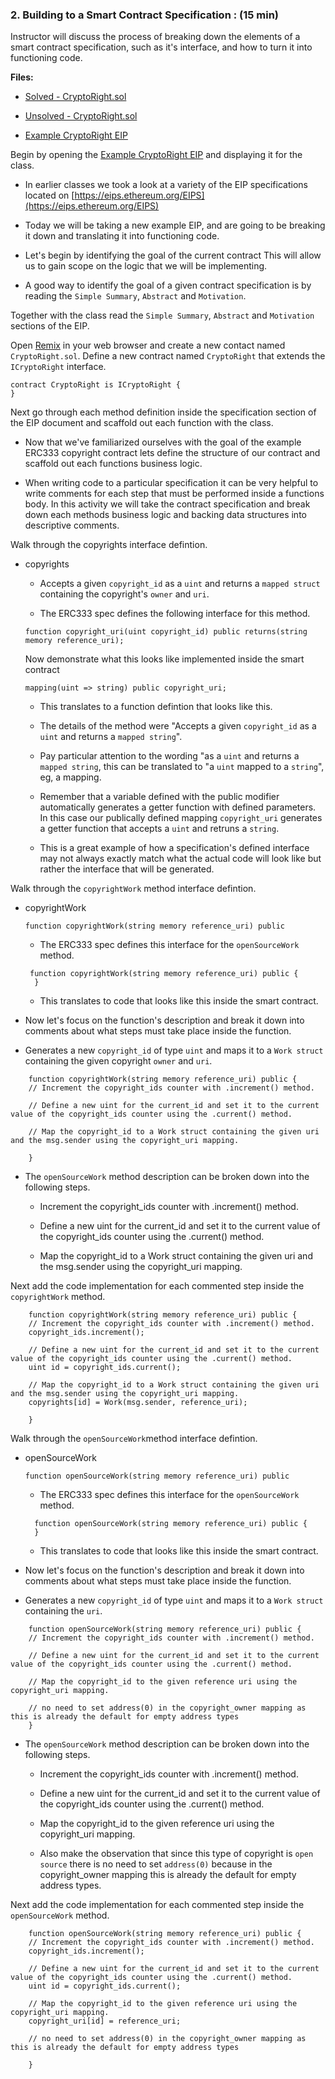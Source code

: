 ### 2. Building to a Smart Contract Specification : (15 min)

Instructor will discuss the process of breaking down the elements of a smart contract specification, such as it's interface, and how to turn it into functioning code.

**Files:**

* [Solved - CryptoRight.sol](Activities/LP-02-Ins_Building_to_a_Smart_Contract_Specification/Solved/CryptoRight.sol)

* [Unsolved - CryptoRight.sol](Activities/LP-02-Ins_Building_to_a_Smart_Contract_Specification/Unsolved/CryptoRightSpec.sol)

* [Example CryptoRight EIP](Activities/LP-02-Ins_Building_to_a_Smart_Contract_Specification/Resources/ExampleEIP.md)

Begin by opening the [Example CryptoRight EIP](Activities/LP-02-Ins_Building_to_a_Smart_Contract_Specification/Resources/ExampleEIP.md) and displaying it for the class.

* In earlier classes we took a look at a variety of the EIP specifications located on [https://eips.ethereum.org/EIPS](https://eips.ethereum.org/EIPS)

* Today we will be taking a new example EIP, and are going to be breaking it down and translating it into functioning code.

* Let's begin by identifying the goal of the current contract This will allow us to gain scope on the logic that we will be implementing.

* A good way to identify the goal of a given contract specification is by reading the `Simple Summary`, `Abstract` and `Motivation`.

Together with the class read the `Simple Summary`, `Abstract` and `Motivation` sections of the EIP.

Open [Remix](https:://remix.ethereum.org/) in your web browser and create a new contact named `CryptoRight.sol`. Define  a new contract named `CryptoRight` that extends the `ICryptoRight` interface.

```Solidity
contract CryptoRight is ICryptoRight {
}
```

Next go through each method definition inside the specification section of the EIP document and scaffold out each function with the class.

* Now that we've familiarized ourselves with the goal of the example ERC333 copyright contract lets define the structure of our contract and scaffold out each functions business logic.

* When writing code to a particular specification it can be very helpful to write comments for each step that must be performed inside a functions body. In this activity we will take the contract specification and break down each methods business logic and backing data structures into descriptive comments.

Walk through the copyrights interface defintion.

* copyrights

  * Accepts a given `copyright_id` as a `uint` and returns a `mapped struct` containing the copyright's `owner` and `uri`.

  * The ERC333 spec defines the following interface for this method.

  ```Solidity
  function copyright_uri(uint copyright_id) public returns(string memory reference_uri);
  ```

  Now demonstrate what this looks like implemented inside the smart contract

  ```Solidity
  mapping(uint => string) public copyright_uri;
  ```

  * This translates to a function defintion that looks like this.

  * The details of the method were "Accepts a given `copyright_id` as a `uint` and returns a `mapped string`".

  * Pay particular attention to the wording  "as a `uint` and returns a `mapped string`, this can be translated to "a `uint` mapped to a `string`", eg, a mapping.

  * Remember that a variable defined with the public modifier automatically generates a getter function with defined parameters. In this case our publically defined mapping `copyright_uri` generates a getter function that accepts a `uint` and retruns a `string`.

  * This is a great example of how a specification's defined interface may not always exactly match what the actual code will look like but rather the interface that will be generated.

Walk through the `copyrightWork` method interface defintion.

* copyrightWork

  ```Solidity
  function copyrightWork(string memory reference_uri) public
  ```

  * The ERC333 spec defines this interface for the `openSourceWork` method.

  ```Solidity
   function copyrightWork(string memory reference_uri) public {
    }
  ```

  * This translates to code that looks like this inside the smart contract.

* Now let's focus on the function's description and break it down into comments about what steps must take place inside the function.

* Generates a new `copyright_id` of type `uint` and maps it to a `Work struct` containing the given copyright `owner` and `uri`.

```Solidity
    function copyrightWork(string memory reference_uri) public {
    // Increment the copyright_ids counter with .increment() method.

    // Define a new uint for the current_id and set it to the current value of the copyright_ids counter using the .current() method.

    // Map the copyright_id to a Work struct containing the given uri and the msg.sender using the copyright_uri mapping.

    }
  ```

* The `openSourceWork` method description can be broken down into the following steps.

  * Increment the copyright_ids counter with .increment() method.

  * Define a new uint for the current_id and set it to the current value of the copyright_ids counter using the .current() method.

  * Map the copyright_id to a Work struct containing the given uri and the msg.sender using the copyright_uri mapping.

Next add the code implementation for each commented step inside the `copyrightWork` method.

```Solidity
    function copyrightWork(string memory reference_uri) public {
    // Increment the copyright_ids counter with .increment() method.
    copyright_ids.increment();

    // Define a new uint for the current_id and set it to the current value of the copyright_ids counter using the .current() method.
    uint id = copyright_ids.current();

    // Map the copyright_id to a Work struct containing the given uri and the msg.sender using the copyright_uri mapping.
    copyrights[id] = Work(msg.sender, reference_uri);

    }
```

Walk through the `openSourceWork`method  interface defintion.

* openSourceWork

  ```Solidity
  function openSourceWork(string memory reference_uri) public
  ```

  * The ERC333 spec defines this interface for the `openSourceWork` method.

  ```Solidity
    function openSourceWork(string memory reference_uri) public {
    }
  ```

  * This translates to code that looks  like this inside the smart contract.

* Now let's focus on the function's description and break it down into comments about what steps must take place inside the function.

* Generates a new `copyright_id` of type `uint` and maps it to a `Work struct` containing the `uri`.

```Solidity
    function openSourceWork(string memory reference_uri) public {
    // Increment the copyright_ids counter with .increment() method.

    // Define a new uint for the current_id and set it to the current value of the copyright_ids counter using the .current() method.

    // Map the copyright_id to the given reference uri using the copyright_uri mapping.

    // no need to set address(0) in the copyright_owner mapping as this is already the default for empty address types
    }
  ```

* The `openSourceWork` method description can be broken down into the following steps.

  * Increment the copyright_ids counter with .increment() method.

  * Define a new uint for the current_id and set it to the current value of the copyright_ids counter using the .current() method.

  * Map the copyright_id to the given reference uri using the copyright_uri mapping.

  * Also make the observation that since this type of copyright is `open source` there is no need to set `address(0)` because in the copyright_owner mapping this is already the default for empty address types.

Next add the code implementation for each commented step inside the `openSourceWork` method.

```Solidity
    function openSourceWork(string memory reference_uri) public {
    // Increment the copyright_ids counter with .increment() method.
    copyright_ids.increment();

    // Define a new uint for the current_id and set it to the current value of the copyright_ids counter using the .current() method.
    uint id = copyright_ids.current();

    // Map the copyright_id to the given reference uri using the copyright_uri mapping.
    copyright_uri[id] = reference_uri;

    // no need to set address(0) in the copyright_owner mapping as this is already the default for empty address types

    }
  ```
